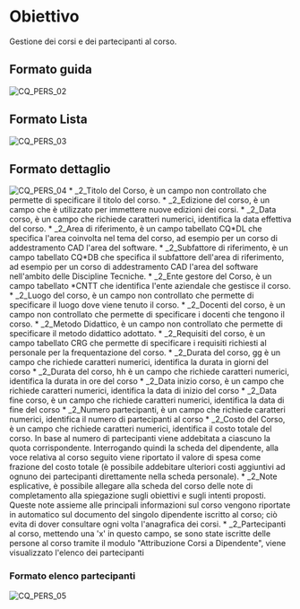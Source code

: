 # Obiettivo
Gestione dei corsi e dei partecipanti al corso.

## Formato guida
![CQ_PERS_02](http://localhost:3000/immagini/MBDOC_OGG-P_CQGP21/CQ_PERS_02.png)
## Formato Lista
![CQ_PERS_03](http://localhost:3000/immagini/MBDOC_OGG-P_CQGP21/CQ_PERS_03.png)
## Formato dettaglio
![CQ_PERS_04](http://localhost:3000/immagini/MBDOC_OGG-P_CQGP21/CQ_PERS_04.png)
 \* _2_Titolo del Corso, è un campo non controllato che permette di specificare il titolo del corso.
 \* _2_Edizione del corso, è un campo che è utilizzato per immettere nuove edizioni dei corsi.
 \* _2_Data corso, è un campo che richiede caratteri numerici, identifica la data effettiva del corso.
 \* _2_Area di riferimento, è un campo tabellato CQ\*DL che specifica l'area coinvolta nel tema del corso, ad esempio per un corso di addestramento CAD l'area del software.
 \* _2_Subfattore di riferimento, è un campo tabellato CQ\*DB che specifica il subfattore dell'area di riferimento, ad esempio per un corso di addestramento CAD l'area del software nell'ambito delle Discipline Tecniche.
 \* _2_Ente gestore del Corso, è un campo tabellato \*CNTT che identifica l'ente aziendale che gestisce il corso.
 \* _2_Luogo del corso, è un campo non controllato che permette di specificare il luogo dove viene tenuto il corso.
 \* _2_Docenti del corso, è un campo non controllato che permette di specificare i docenti che tengono il corso.
 \* _2_Metodo Didattico, è un campo non controllato che permette di specificare il metodo didattico adottato.
 \* _2_Requisiti del corso, è un campo tabellato CRG che permette di specificare i requisiti richiesti al personale per la frequentazione del corso.
 \* _2_Durata del corso, gg è un campo che richiede caratteri numerici, identifica la durata in giorni del corso
 \* _2_Durata del corso, hh è un campo che richiede caratteri numerici, identifica la durata in ore del corso
 \* _2_Data inizio corso, è un campo che richiede caratteri numerici, identifica la data di inizio del corso
 \* _2_Data fine corso, è un campo che richiede caratteri numerici, identifica la data di fine del corso
 \* _2_Numero partecipanti, è un campo che richiede caratteri numerici, identifica il numero di partecipanti al corso
 \* _2_Costo del Corso,  è un campo che richiede caratteri numerici, identifica il costo totale del corso. In base al numero di partecipanti viene addebitata a ciascuno la quota corrispondente. Interrogando quindi la scheda del dipendente, alla voce relativa al corso seguito viene riportato il valore di spesa come frazione del costo totale (è possibile addebitare ulteriori costi aggiuntivi ad ognuno dei partecipanti direttamente nella scheda personale).
 \* _2_Note esplicative, è possibile allegare alla scheda del corso delle note di completamento alla spiegazione sugli obiettivi e sugli intenti proposti. Queste note assieme alle principali informazioni sul corso vengono riportate in automatico sul documento del singolo dipendente iscritto al corso; ciò evita di dover consultare ogni volta l'anagrafica dei corsi.
 \* _2_Partecipanti al corso, mettendo una 'x' in questo campo, se sono state iscritte delle persone al corso tramite il modulo "Attribuzione Corsi a Dipendente", viene visualizzato l'elenco dei partecipanti

### Formato elenco partecipanti
![CQ_PERS_05](http://localhost:3000/immagini/MBDOC_OGG-P_CQGP21/CQ_PERS_05.png)